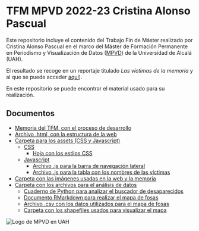 # TFM MPVD 2022-23 Cristina Alonso Pascual

Este repositorio incluye el contenido del Trabajo Fin de Máster realizado por Cristina Alonso Pascual en el marco del Máster de Formación Permanente en Periodismo y Visualización de Datos ([MPVD](https://mpvd.es/)) de la Universidad de Alcalá (UAH).

El resultado se recoge en un reportaje titulado *Las víctimas de la memoria* y al que se puede acceder [aquí](https://mpvdes.github.io/2022-2023-tfm-crisalpas/)).

En este repositorio se puede encontrar el material usado para su realización.

## Documentos

- [Memoria del TFM, con el proceso de desarrollo](memoria.md)
- [Archivo .html, con la estructura de la web](index.html)
- [Carpeta para los assets (CSS y Javascript)](./assets/)
    - [CSS](./assets/css/)
        - [Hoja con los estilos CSS](./assets/css/style.css)
    - [Javascript](./assets/js/)
        - [Archivo .js para la barra de navegación lateral](./assets/js/sidebar.js)
        - [Archivo .js para la tabla con los nombres de las víctimas](./assets/js/desaparecidos_tab.js)
- [Carpeta con las imágenes usadas en la web y la memoria](./img/)
- [Carpeta con los archivos para el análisis de datos](./data/)
    - [Cuaderno de Python para analizar el buscador de desaparecidos](./data/analisis-datos-buscador.ipynb)
    - [Documento RMarkdown para realizar el mapa de fosas](./data/mapas-fosas.Rmd)
    - [Archivo .csv con los datos utilizados para el mapa de fosas](./data/mapa-fosas-ministerio.csv)
    - [Carpeta con los shapefiles usados para visualizar el mapa](./data/data/)

![Logo de MPVD en UAH](https://mpvd.es/images/logo.svg "MPVD en UAH")
